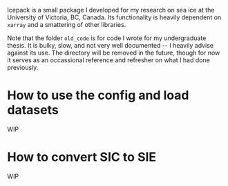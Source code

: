 Icepack is a small package I developed for my research on sea ice at the University of Victoria, BC, Canada. Its functionality is heavily dependent on `xarray` and a smattering of other libraries.

Note that the folder `old_code` is for code I wrote for my undergraduate thesis. It is bulky, slow, and not very well documented -- I heavily advise against its use. The directory will be removed in the future, though for now it serves as an occassional reference and refresher on what I had done previously.

# How to use the config and load datasets

WIP

# How to convert SIC to SIE

WIP
